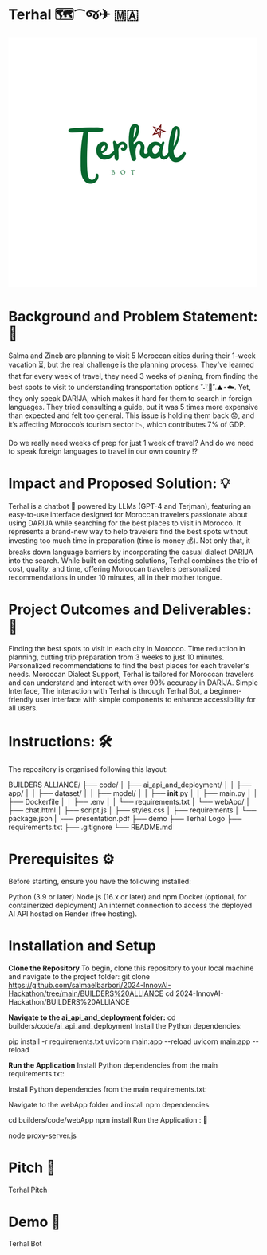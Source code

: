 # Terhal 🗺️⁀જ✈︎ 🇲🇦

![alt text](Logo/Terhal_bot.png)

# Background and Problem Statement: 💢
Salma and Zineb are planning to visit 5 Moroccan cities during their 1-week vacation ⏳, but the real challenge is the planning process. They’ve learned that for every week of travel, they need 3 weeks of planing, from finding the best spots to visit to understanding transportation options ˚˖𓍢ִ໋🍃˚.⛰️⋆☁️. Yet, they only speak DARIJA, which makes it hard for them to search in foreign languages. They tried consulting a guide, but it was 5 times more expensive than expected and felt too general. This issue is holding them back 😟, and it’s affecting Morocco’s tourism sector 📉, which contributes 7% of GDP.

Do we really need weeks of prep for just 1 week of travel? And do we need to speak foreign languages to travel in our own country ⁉️

# Impact and Proposed Solution: 💡
Terhal is a chatbot 🤖 powered by LLMs (GPT-4 and Terjman), featuring an easy-to-use interface designed for Moroccan travelers passionate about using DARIJA while searching for the best places to visit in Morocco. It represents a brand-new way to help travelers find the best spots without investing too much time in preparation (time is money 💰). Not only that, it breaks down language barriers by incorporating the casual dialect DARIJA into the search. While built on existing solutions, Terhal combines the trio of cost, quality, and time, offering Moroccan travelers personalized recommendations in under 10 minutes, all in their mother tongue.

# Project Outcomes and Deliverables: 🎯
Finding the best spots to visit in each city in Morocco.
Time reduction in planning, cutting trip preparation from 3 weeks to just 10 minutes.
Personalized recommendations to find the best places for each traveler's needs.
Moroccan Dialect Support, Terhal is tailored for Moroccan travelers and can understand and interact with over 90% accuracy in DARIJA.
Simple Interface, The interaction with Terhal is through Terhal Bot, a beginner-friendly user interface with simple components to enhance accessibility for all users.

# Instructions: 🛠️
The repository is organised following this layout:

BUILDERS ALLIANCE/
├── code/
│   ├── ai_api_and_deployment/
│   │   ├── app/
│   │   ├── dataset/
│   │   ├── model/
│   │   ├── __init__.py
│   │   ├── main.py
│   │   ├── Dockerfile
│   │   ├── .env
│   │   └── requirements.txt
│   └── webApp/
│       ├── chat.html
│       ├── script.js
│       ├── styles.css
│       ├── requirements
│       └── package.json
|
├── presentation.pdf
├── demo
├── Terhal Logo
├── requirements.txt
├── .gitignore
└── README.md

# Prerequisites ⚙️
Before starting, ensure you have the following installed:

Python (3.9 or later)
Node.js (16.x or later) and npm
Docker (optional, for containerized deployment)
An internet connection to access the deployed AI API hosted on Render (free hosting).

# Installation and Setup
**Clone the Repository**
To begin, clone this repository to your local machine and navigate to the project folder:
git clone https://github.com/salmaelbarbori/2024-InnovAI-Hackathon/tree/main/BUILDERS%20ALLIANCE
cd 2024-InnovAI-Hackathon/BUILDERS%20ALLIANCE

**Navigate to the ai_api_and_deployment folder:**
cd builders/code/ai_api_and_deployment
Install the Python dependencies:

pip install -r requirements.txt
uvicorn main:app --reload
uvicorn main:app --reload

**Run the Application**
Install Python dependencies from the main requirements.txt:

Install Python dependencies from the main requirements.txt:

Navigate to the webApp folder and install npm dependencies:

cd builders/code/webApp
npm install
Run the Application : 🔮

node proxy-server.js

# Pitch 🎤
Terhal Pitch

# Demo 🔮
Terhal Bot

